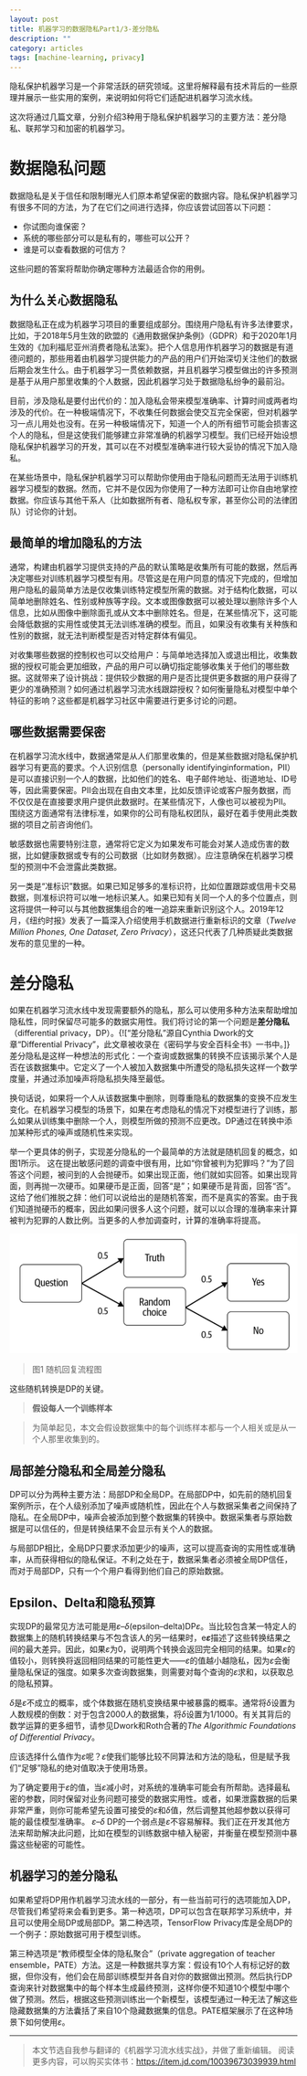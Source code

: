 ```yaml
---
layout: post
title: 机器学习的数据隐私Part1/3-差分隐私
description: ""
category: articles
tags: [machine-learning, privacy]
---
```


隐私保护机器学习是一个非常活跃的研究领域。这里将解释最有技术背后的一些原理并展示一些实用的案例，来说明如何将它们适配进机器学习流水线。

这次将通过几篇文章，分别介绍3种用于隐私保护机器学习的主要方法：差分隐私、联邦学习和加密的机器学习。

# 数据隐私问题

数据隐私是关于信任和限制曝光人们原本希望保密的数据内容。隐私保护机器学习有很多不同的方法，为了在它们之间进行选择，你应该尝试回答以下问题：

- 你试图向谁保密？
- 系统的哪些部分可以是私有的，哪些可以公开？
- 谁是可以查看数据的可信方？

这些问题的答案将帮助你确定哪种方法最适合你的用例。

## 为什么关心数据隐私

数据隐私正在成为机器学习项目的重要组成部分。围绕用户隐私有许多法律要求，比如，于2018年5月生效的欧盟的《通用数据保护条例》（GDPR）和于2020年1月生效的《加利福尼亚州消费者隐私法案》。把个人信息用作机器学习的数据是有道德问题的，那些用着由机器学习提供能力的产品的用户们开始深切关注他们的数据后期会发生什么。由于机器学习一贯依赖数据，并且机器学习模型做出的许多预测是基于从用户那里收集的个人数据，因此机器学习处于数据隐私纷争的最前沿。

目前，涉及隐私是要付出代价的：加入隐私会带来模型准确率、计算时间或两者均涉及的代价。在一种极端情况下，不收集任何数据会使交互完全保密，但对机器学习一点儿用处也没有。在另一种极端情况下，知道一个人的所有细节可能会损害这个人的隐私，但是这使我们能够建立非常准确的机器学习模型。我们已经开始设想隐私保护机器学习的开发，其可以在不对模型准确率进行较大妥协的情况下加入隐私。

在某些场景中，隐私保护机器学习可以帮助你使用由于隐私问题而无法用于训练机器学习模型的数据。然而，它并不是仅因为你使用了一种方法即可让你自由地掌控数据。你应该与其他干系人（比如数据所有者、隐私权专家，甚至你公司的法律团队）讨论你的计划。

## 最简单的增加隐私的方法

通常，构建由机器学习提供支持的产品的默认策略是收集所有可能的数据，然后再决定哪些对训练机器学习模型有用。尽管这是在用户同意的情况下完成的，但增加用户隐私的最简单方法是仅收集训练特定模型所需的数据。对于结构化数据，可以简单地删除姓名、性别或种族等字段。文本或图像数据可以被处理以删除许多个人信息，比如从图像中删除面孔或从文本中删除姓名。但是，在某些情况下，这可能会降低数据的实用性或使其无法训练准确的模型。而且，如果没有收集有关种族和性别的数据，就无法判断模型是否对特定群体有偏见。

对收集哪些数据的控制权也可以交给用户：与简单地选择加入或退出相比，收集数据的授权可能会更加细致，产品的用户可以确切指定能够收集关于他们的哪些数据。这就带来了设计挑战：提供较少数据的用户是否比提供更多数据的用户获得了更少的准确预测？如何通过机器学习流水线跟踪授权？如何衡量隐私对模型中单个特征的影响？这些都是机器学习社区中需要进行更多讨论的问题。

## 哪些数据需要保密

在机器学习流水线中，数据通常是从人们那里收集的，但是某些数据对隐私保护机器学习有更高的要求。个人识别信息（personally identifyinginformation，PII）是可以直接识别一个人的数据，比如他们的姓名、电子邮件地址、街道地址、ID号等，因此需要保密。PII会出现在自由文本里，比如反馈评论或客户服务数据，而不仅仅是在直接要求用户提供此数据时。在某些情况下，人像也可以被视为PII。围绕这方面通常有法律标准，如果你的公司有隐私权团队，最好在着手使用此类数据的项目之前咨询他们。

敏感数据也需要特别注意，通常将它定义为如果发布可能会对某人造成伤害的数据，比如健康数据或专有的公司数据（比如财务数据）。应注意确保在机器学习模型的预测中不会泄露此类数据。

另一类是“准标识”数据。如果已知足够多的准标识符，比如位置跟踪或信用卡交易数据，则准标识符可以唯一地标识某人。如果已知有关同一个人的多个位置点，则这将提供一种可以与其他数据集组合的唯一追踪来重新识别这个人。2019年12月，《纽约时报》发表了一篇深入介绍使用手机数据进行重新标识的文章（*Twelve Million Phones, One Dataset, Zero Privacy*），这还只代表了几种质疑此类数据发布的意见里的一种。


# 差分隐私

如果在机器学习流水线中发现需要额外的隐私，那么可以使用多种方法来帮助增加隐私性，同时保留尽可能多的数据实用性。我们将讨论的第一个问题是**差分隐私**（differential privacy，DP）。{![“差分隐私”源自Cynthia Dwork的文章“Differential Privacy”，此文章被收录在《密码学与安全百科全书》一书中。]}差分隐私是这样一种想法的形式化：一个查询或数据集的转换不应该揭示某个人是否在该数据集中。它定义了一个人被加入数据集中所遭受的隐私损失这样一个数学度量，并通过添加噪声将隐私损失降至最低。

换句话说，如果将一个人从该数据集中删除，则尊重隐私的数据集的变换不应发生变化。在机器学习模型的场景下，如果在考虑隐私的情况下对模型进行了训练，那么如果从训练集中删除一个人，则模型所做的预测不应更改。DP通过在转换中添加某种形式的噪声或随机性来实现。

举一个更具体的例子，实现差分隐私的一个最简单的方法就是随机回复的概念，如图1所示。 这在提出敏感问题的调查中很有用，比如“你曾被判为犯罪吗？”为了回答这个问题，被问到的人会抛硬币。如果出现正面，他们就如实回答。如果出现背面，则再抛一次硬币。如果硬币是正面，回答“是”；如果硬币是背面，回答“否”。这给了他们推脱之辞：他们可以说给出的是随机答案，而不是真实的答案。由于我们知道抛硬币的概率，因此如果问很多人这个问题，就可以以合理的准确率来计算被判为犯罪的人数比例。当更多的人参加调查时，计算的准确率将提高。

![recording](/images/posts_img/2021-10-15-data-privacy-1-1.png)

>图1 随机回复流程图

这些随机转换是DP的关键。

>**假设每人一个训练样本**

> 为简单起见，本文会假设数据集中的每个训练样本都与一个人相关或是从一个人那里收集到的。

## 局部差分隐私和全局差分隐私

DP可以分为两种主要方法：局部DP和全局DP。在局部DP中，如先前的随机回复案例所示，在个人级别添加了噪声或随机性，因此在个人与数据采集者之间保持了隐私。在全局DP中，噪声会被添加到整个数据集的转换中。数据采集者与原始数据是可以信任的，但是转换结果不会显示有关个人的数据。

与局部DP相比，全局DP只要求添加更少的噪声，这可以提高查询的实用性或准确率，从而获得相似的隐私保证。不利之处在于，数据采集者必须被全局DP信任，而对于局部DP，只有一个个用户看得到他们自己的原始数据。

## Epsilon、Delta和隐私预算

实现DP的最常见方法可能是用*ε*–*δ*(epsilon–delta)DP*ε*。当比较包含某一特定人的数据集上的随机转换结果与不包含该人的另一结果时，e***ε***描述了这些转换结果之间的最大差异。因此，如果*ε*为0，说明两个转换会返回完全相同的结果。如果*ε*的值较小，则转换将返回相同结果的可能性更大——*ε*的值越小越隐私，因为*ε*会衡量隐私保证的强度。如果多次查询数据集，则需要对每个查询的*ε*求和，以获取总的隐私预算。

*δ*是*ε*不成立的概率，或个体数据在随机变换结果中被暴露的概率。通常将*δ*设置为人数规模的倒数：对于包含2000人的数据集，将*δ*设置为1/1000。有关其背后的数学运算的更多细节，请参见Dwork和Roth合著的*The Algorithmic Foundations of Differential Privacy*。

应该选择什么值作为*ε*呢？*ε*使我们能够比较不同算法和方法的隐私，但是赋予我们“足够”隐私的绝对值取决于使用场景。

为了确定要用于*ε*的值，当*ε*减小时，对系统的准确率可能会有所帮助。选择最私密的参数，同时保留对业务问题可接受的数据实用性。或者，如果泄露数据的后果非常严重，则你可能希望先设置可接受的*ε*和*δ*值，然后调整其他超参数以获得可能的最佳模型准确率。 *ε*–*δ* DP的一个弱点是*ε*不容易解释。我们正在开发其他方法来帮助解决此问题，比如在模型的训练数据中植入秘密，并衡量在模型预测中暴露这些秘密的可能性。

## 机器学习的差分隐私

如果希望将DP用作机器学习流水线的一部分，有一些当前可行的选项能加入DP，尽管我们希望将来会看到更多。第一种选项，DP可以包含在联邦学习系统中，并且可以使用全局DP或局部DP。第二种选项，TensorFlow Privacy库是全局DP的一个例子：原始数据可用于模型训练。

第三种选项是“教师模型全体的隐私聚合”（private aggregation of teacher ensemble，PATE）方法。这是一种数据共享方案：假设有10个人有标记好的数据，但你没有，他们会在局部训练模型并各自对你的数据做出预测。然后执行DP查询来针对数据集中的每个样本生成最终预测，这样你便不知道10个模型中哪个做了预测。然后，根据这些预测训练出一个新模型，该模型通过一种无法了解这些隐藏数据集的方法囊括了来自10个隐藏数据集的信息。PATE框架展示了在这种场景下如何使用*ε*。


---

> 本文节选自我参与翻译的《机器学习流水线实战》，并做了重新编辑。
> 阅读更多内容，可以购买实体书：https://item.jd.com/10039673039939.html